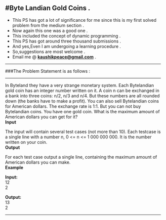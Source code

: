 #Byte Landian Gold Coins .
---

* This PS has got a lot of significance for me since this is my first solved problem from the medium section . 
* Now again this one was a good one .
* This included the concept of dynamic programming .
* This PS has got around three thousand submissions .
* And yes,Even I am undergoing a learning procedure .
* So,suggestions are most welcome .
* Email me @ <b>kaushikpeace@gmail.com</b> .


***
###The Problem Statement is as follows :
***
In Byteland they have a very strange monetary system.
Each Bytelandian gold coin has an integer number written on it. A coin n
can be exchanged in a bank into three coins: n/2, n/3 and n/4.
But these numbers are all rounded down (the banks have to make a profit).
You can also sell Bytelandian coins for American dollars. The exchange
rate is 1:1. But you can not buy Bytelandian coins.
You have one gold coin. What is the maximum amount of American dollars
you can get for it?<br>
<b>Input</b>

The input will contain several test cases (not more than 10). Each
testcase is a single line with a number n, 0 <= n <= 1 000 000 000.
It is the number written on your coin.<br>
<b>Output</b>

For each test case output a single line, containing the maximum amount
of American dollars you can make.<br>
<b>Example</b>

<b>Input:</b><br>
12<br>
2

<b>Output:</b><br>
13<br>
2

---

